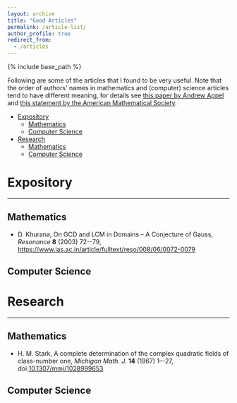 ```yaml
---
layout: archive
title: "Good Articles"
permalink: /article-list/
author_profile: true
redirect_from:
  - /articles
---
```


{% include base_path %}

Following are some of the articles that I found to be very useful. Note that the order of authors' names in mathematics and (computer) science articles tend to have different meaning, for details see [this paper by Andrew Appel](https://doi.org/10.1145/131080.131091) and [this statement by the American Mathematical Society](http://www.ams.org/profession/leaders/CultureStatement04.pdf).

* [Expository](#expository)
  * [Mathematics](#mathematics)
  * [Computer Science](#computer-science)
* [Research](#research)
  * [Mathematics](#mathematics-1)
  * [Computer Science](#computer-science-1)
  
# Expository
-----

## Mathematics

* D. Khurana, On GCD and LCM in Domains – A Conjecture of Gauss, _Resonance_ **8** (2003) 72--79, https://www.ias.ac.in/article/fulltext/reso/008/06/0072-0079

## Computer Science


# Research
-----

## Mathematics

* H. M. Stark, A complete determination of the complex quadratic fields of class-number one, _Michigan Math. J._ **14** (1967) 1–-27, doi:[10.1307/mmj/1028999653](http://projecteuclid.org/euclid.mmj/1028999653) 

## Computer Science
